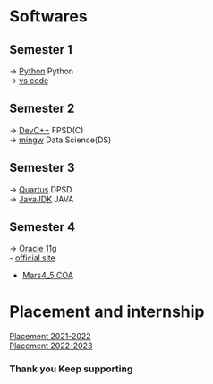 # Softwares 

## Semester 1
  -> [Python](https://www.python.org/downloads/) Python<br>
  -> [vs code](https://code.visualstudio.com/download)<br>

## Semester 2
  -> [DevC++](https://sourceforge.net/projects/orwelldevcpp/) FPSD(C)<br>
  -> [mingw](https://sourceforge.net/projects/mingw/) Data Science(DS)<br>
## Semester 3
  -> [Quartus](https://drive.google.com/drive/folders/1e_Yc1MO5Dt27wSM18jYi1vjcFGEhL2_W?usp=sharing) DPSD<br>
  -> [JavaJDK](https://www.oracle.com/in/java/technologies/downloads/) JAVA<br>
## Semester 4
  -> [Oracle 11g](https://drive.google.com/drive/u/1/folders/1b2zs1ybTZ2s4HznPrrIEJ14enUz4wb_k) <br>
     - [official site](oracle.com/in/database/technologies/oracle19c-windows-downloads.html)
  - [Mars4_5 COA](https://github.com/KKBUGHUNTER/Books_and_Software/blob/main/Mars4_5.jar)
# Placement and internship 
[Placement 2021-2022](https://github.com/KKBUGHUNTER/Important/blob/main/SSN%20Placement%202021%20-%202022.pdf)<br>
[Placement 2022-2023](https://github.com/KKBUGHUNTER/Important/blob/main/Placement%202022-2023.pdf)
### Thank you Keep supporting 
